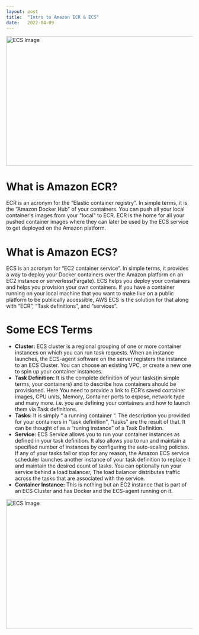 ```yaml
---
layout: post
title:  "Intro to Amazon ECR & ECS"
date:   2022-04-09
---
```

<html>
<head>
<meta charset="utf-8">
<title>Intro to Amazon ECR & ECS</title>
<style></style>
</head>
<body>
<img src="https://miro.medium.com/max/1400/1*QvUwSaXky0_h9DARNuYPOw.png" alt="ECS Image" width="600" height="350">
<h1>What is Amazon ECR?</h1>
<p>ECR is an acronym for the “Elastic container registry”. In simple terms, it is the  “Amazon Docker Hub” of your containers. You can push all your local container's images from your "local" to ECR. ECR is the home for all your pushed container images where they can later be used by the ECS service to get deployed on the Amazon platform.</p>
<h1>What is Amazon ECS?</h1>
<p>ECS is an acronym for “EC2 container service”. In simple terms, it provides a way to deploy your Docker containers over the Amazon platform on an EC2 instance or serverless(Fargate). ECS helps you deploy your containers and helps you provision your own containers.
If you have a container running on your local machine that you want to make live on a public platform to be publically accessible, AWS ECS is the solution for that along with “ECR”, “Task definitions”, and “services”.</p>
<h1>Some ECS Terms</h1>
<ul>
<li><b>Cluster:</b> ECS cluster is a regional grouping of one or more container instances on which you can run task requests. When an instance launches, the ECS-agent software on the server registers the instance to an ECS Cluster. You can choose an existing VPC, or create a new one to spin up your container instances.</li>
<li><b>Task Definition:</b> It is the complete definition of your tasks(in simple terms, your containers) and to describe how containers should be provisioned. Here You need to provide a link to ECR’s saved container images, CPU units, Memory, Container ports to expose, network type and many more. i.e. you are defining your containers and how to launch them via Task definitions.</li>
<li><b>Tasks:</b> It is simply “ a running container “. The description you provided for your containers in "task definition", "tasks" are the result of that. It can be thought of as a “runing instance” of a Task Definition.</li>
<li><b>Service:</b> ECS Service allows you to run your container instances as defined in your task definition. It also allows you to run and maintain a specified number of instances by configuring the auto-scaling policies. If any of your tasks fail or stop for any reason, the Amazon ECS service scheduler launches another instance of your task definition to replace it and maintain the desired count of tasks. You can optionally run your service behind a load balancer, The load balancer distributes traffic across the tasks that are associated with the service.</li>
<li><b>Container Instance:</b> This is nothing but an EC2 instance that is part of an ECS Cluster and has Docker and the ECS-agent running on it.</li>
</ul>
<img src="https://miro.medium.com/max/1400/1*7mSWT8T6HAGfYNZrO-D16Q.png" alt="ECS Image" width="600" height="350">

</body>
</html>